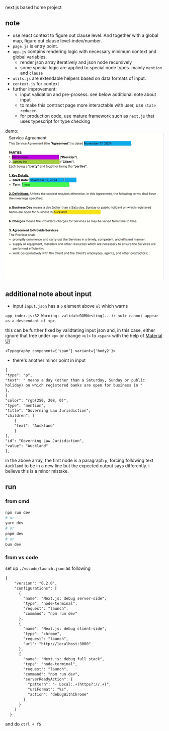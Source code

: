 next.js based home project

## note
- use react context to figure out clause level. And together with a global map, figure out clause level-index/number. 
- `page.js` is entry point. 
- `app.js` contains rendering logic with necessary minimum context and global variables. 
  - render json array iteratively and json node recursively
  - some special logic are applied to special node types. mainly `mention` and `clause`
- `utils.js` are extendable helpers based on data formats of input. 
- `context.js` for context
- further improvement: 
  - input validation and pre-prosess. see below additional note about input
  - to make this contract page more interactable with user, use `state` `reducer`.
  - for production code, use mature framework such as `next.js` that uses typescript for type checking

demo:
![demo](./demo.gif)


## additional note about input
- input `input.json` has a `p` element above `ul` which warns 
```
app-index.js:32 Warning: validateDOMNesting(...): <ul> cannot appear as a descendant of <p>.
```
this can be further fixed by validtating input json and, in this case, either ignore that tree under `<p>` or change `<ul>` to `<span>` with the help of [Material UI](https://mui.com/material-ui/api/typography/)
```
<Typography component={'span'} variant={'body2'}>
```
- there's another minor point in input
```
{
"type": "p",
"text": " means a day (other than a Saturday, Sunday or public holiday) on which registered banks are open for business in "
},
{
"color": "rgb(250, 208, 0)",
"type": "mention",
"title": "Governing Law Jurisdiction",
"children": [
    {
    "text": "Auckland"
    }
],
"id": "Governing Law Jurisdiction",
"value": "Auckland"
},
```
in the above array, the first node is a paragraph `p`, forcing following text `Auckland` to be in a new line but the expected output says differently. i believe this is a minor mistake.

## run
### from cmd
```bash
npm run dev
# or
yarn dev
# or
pnpm dev
# or
bun dev
```
### from vs code
set up `./vscode/launch.json` as following
```
{
    "version": "0.2.0",
    "configurations": [
      {
        "name": "Next.js: debug server-side",
        "type": "node-terminal",
        "request": "launch",
        "command": "npm run dev"
      },
      {
        "name": "Next.js: debug client-side",
        "type": "chrome",
        "request": "launch",
        "url": "http://localhost:3000"
      },
      {
        "name": "Next.js: debug full stack",
        "type": "node-terminal",
        "request": "launch",
        "command": "npm run dev",
        "serverReadyAction": {
          "pattern": "- Local:.+(https?://.+)",
          "uriFormat": "%s",
          "action": "debugWithChrome"
        }
      }
    ]
  }
```
and do `ctrl + f5`